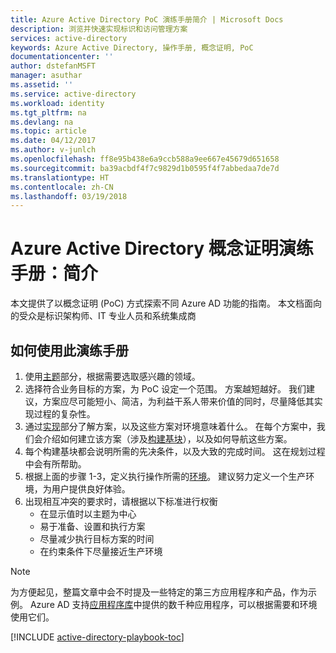 ```yaml
---
title: Azure Active Directory PoC 演练手册简介 | Microsoft Docs
description: 浏览并快速实现标识和访问管理方案
services: active-directory
keywords: Azure Active Directory, 操作手册, 概念证明, PoC
documentationcenter: ''
author: dstefanMSFT
manager: asuthar
ms.assetid: ''
ms.service: active-directory
ms.workload: identity
ms.tgt_pltfrm: na
ms.devlang: na
ms.topic: article
ms.date: 04/12/2017
ms.author: v-junlch
ms.openlocfilehash: ff8e95b438e6a9ccb588a9ee667e45679d651658
ms.sourcegitcommit: ba39acbdf4f7c9829d1b0595f4f7abbedaa7de7d
ms.translationtype: HT
ms.contentlocale: zh-CN
ms.lasthandoff: 03/19/2018
---
```

# <a name="azure-active-directory-proof-of-concept-playbook-introduction"></a>Azure Active Directory 概念证明演练手册：简介

本文提供了以概念证明 (PoC) 方式探索不同 Azure AD 功能的指南。 本文档面向的受众是标识架构师、IT 专业人员和系统集成商

## <a name="how-to-use-this-playbook"></a>如何使用此演练手册

1. 使用[主题](active-directory-playbook-ingredients.md#theme)部分，根据需要选取感兴趣的领域。  
2. 选择符合业务目标的方案，为 PoC 设定一个范围。 方案越短越好。 我们建议，方案应尽可能短小、简洁，为利益干系人带来价值的同时，尽量降低其实现过程的复杂性。  
3. 通过[实现](active-directory-playbook-implementation.md)部分了解方案，以及这些方案对环境意味着什么。 在每个方案中，我们会介绍如何建立该方案（涉及[构建基块](active-directory-playbook-building-blocks.md)），以及如何导航这些方案。 
4. 每个构建基块都会说明所需的先决条件，以及大致的完成时间。 这在规划过程中会有所帮助。 
5. 根据上面的步骤 1-3，定义执行操作所需的[环境](active-directory-playbook-ingredients.md#environment)。 建议努力定义一个生产环境，为用户提供良好体验。 
6. 出现相互冲突的要求时，请根据以下标准进行权衡 
   * 在显示值时以主题为中心  
   * 易于准备、设置和执行方案 
   * 尽量减少执行目标方案的时间 
   * 在约束条件下尽量接近生产环境 

>[!NOTE]
> 为方便起见，整篇文章中会不时提及一些特定的第三方应用程序和产品，作为示例。 Azure AD 支持[应用程序库](https://azuremarketplace.microsoft.com/marketplace/apps/category/azure-active-directory-apps)中提供的数千种应用程序，可以根据需要和环境使用它们。 



[!INCLUDE [active-directory-playbook-toc](../../includes/active-directory-playbook-steps.md)]
